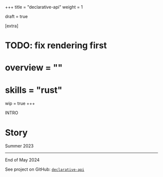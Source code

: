 +++
title = "declarative-api"
weight = 1

draft = true

[extra]
# TODO: fix rendering first
# overview = ""
# skills = "rust"
wip = true
+++

INTRO

<!-- more -->

# Story

Summer 2023

---

End of May 2024

<!-- TODO: insert small icon for GitHub, needs icon shortcode -->
See project on GitHub: [`declarative-api`]

[`declarative-api`]: https://github.com/mrnossiom/declarative-api
